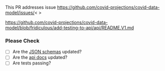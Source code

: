 This PR addresses issue https://github.com/covid-projections/covid-data-model/issues/< >

https://github.com/covid-projections/covid-data-model/blob/fridiculous/add-testing-to-api/api/README.V1.md

### Please Check
- [ ] Are the [JSON schemas](https://github.com/covid-projections/covid-data-model/tree/master/api/schemas) updated?
- [ ] Are the [api docs](https://github.com/covid-projections/covid-data-model/blob/master/api/README.V1.md) updated?
- [ ] Are tests passing?
